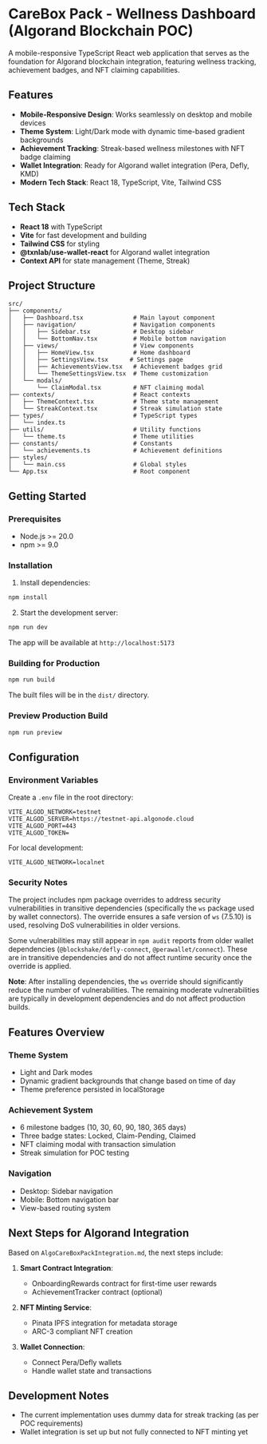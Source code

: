 # CareBox Pack - Wellness Dashboard (Algorand Blockchain POC)

A mobile-responsive TypeScript React web application that serves as the foundation for Algorand blockchain integration, featuring wellness tracking, achievement badges, and NFT claiming capabilities.

## Features

- **Mobile-Responsive Design**: Works seamlessly on desktop and mobile devices
- **Theme System**: Light/Dark mode with dynamic time-based gradient backgrounds
- **Achievement Tracking**: Streak-based wellness milestones with NFT badge claiming
- **Wallet Integration**: Ready for Algorand wallet integration (Pera, Defly, KMD)
- **Modern Tech Stack**: React 18, TypeScript, Vite, Tailwind CSS

## Tech Stack

- **React 18** with TypeScript
- **Vite** for fast development and building
- **Tailwind CSS** for styling
- **@txnlab/use-wallet-react** for Algorand wallet integration
- **Context API** for state management (Theme, Streak)

## Project Structure

```
src/
├── components/
│   ├── Dashboard.tsx              # Main layout component
│   ├── navigation/                # Navigation components
│   │   ├── Sidebar.tsx            # Desktop sidebar
│   │   └── BottomNav.tsx          # Mobile bottom navigation
│   ├── views/                     # View components
│   │   ├── HomeView.tsx           # Home dashboard
│   │   ├── SettingsView.tsx      # Settings page
│   │   ├── AchievementsView.tsx   # Achievement badges grid
│   │   └── ThemeSettingsView.tsx  # Theme customization
│   └── modals/
│       └── ClaimModal.tsx         # NFT claiming modal
├── contexts/                      # React contexts
│   ├── ThemeContext.tsx           # Theme state management
│   └── StreakContext.tsx          # Streak simulation state
├── types/                         # TypeScript types
│   └── index.ts
├── utils/                         # Utility functions
│   └── theme.ts                   # Theme utilities
├── constants/                     # Constants
│   └── achievements.ts            # Achievement definitions
├── styles/
│   └── main.css                   # Global styles
└── App.tsx                        # Root component
```

## Getting Started

### Prerequisites

- Node.js >= 20.0
- npm >= 9.0

### Installation

1. Install dependencies:

```bash
npm install
```

2. Start the development server:

```bash
npm run dev
```

The app will be available at `http://localhost:5173`

### Building for Production

```bash
npm run build
```

The built files will be in the `dist/` directory.

### Preview Production Build

```bash
npm run preview
```

## Configuration

### Environment Variables

Create a `.env` file in the root directory:

```env
VITE_ALGOD_NETWORK=testnet
VITE_ALGOD_SERVER=https://testnet-api.algonode.cloud
VITE_ALGOD_PORT=443
VITE_ALGOD_TOKEN=
```

For local development:

```env
VITE_ALGOD_NETWORK=localnet
```

### Security Notes

The project includes npm package overrides to address security vulnerabilities in transitive dependencies (specifically the `ws` package used by wallet connectors). The override ensures a safe version of `ws` (7.5.10) is used, resolving DoS vulnerabilities in older versions.

Some vulnerabilities may still appear in `npm audit` reports from older wallet dependencies (`@blockshake/defly-connect`, `@perawallet/connect`). These are in transitive dependencies and do not affect runtime security once the override is applied.

**Note**: After installing dependencies, the `ws` override should significantly reduce the number of vulnerabilities. The remaining moderate vulnerabilities are typically in development dependencies and do not affect production builds.

## Features Overview

### Theme System

- Light and Dark modes
- Dynamic gradient backgrounds that change based on time of day
- Theme preference persisted in localStorage

### Achievement System

- 6 milestone badges (10, 30, 60, 90, 180, 365 days)
- Three badge states: Locked, Claim-Pending, Claimed
- NFT claiming modal with transaction simulation
- Streak simulation for POC testing

### Navigation

- Desktop: Sidebar navigation
- Mobile: Bottom navigation bar
- View-based routing system

## Next Steps for Algorand Integration

Based on `AlgoCareBoxPackIntegration.md`, the next steps include:

1. **Smart Contract Integration**:

   - OnboardingRewards contract for first-time user rewards
   - AchievementTracker contract (optional)

2. **NFT Minting Service**:

   - Pinata IPFS integration for metadata storage
   - ARC-3 compliant NFT creation

3. **Wallet Connection**:

   - Connect Pera/Defly wallets
   - Handle wallet state and transactions

## Development Notes

- The current implementation uses dummy data for streak tracking (as per POC requirements)
- Wallet integration is set up but not fully connected to NFT minting yet
